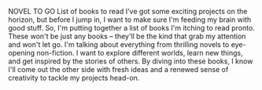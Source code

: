 NOVEL TO GO
List of books to read
I've got some exciting projects on the horizon, but before I jump in, I want to make sure I'm feeding my brain with good stuff. So, I'm putting together a list of books I'm itching to read pronto. These won't be just any books – they'll be the kind that grab my attention and won't let go. I'm talking about everything from thrilling novels to eye-opening non-fiction. I want to explore different worlds, learn new things, and get inspired by the stories of others. By diving into these books, I know I'll come out the other side with fresh ideas and a renewed sense of creativity to tackle my projects head-on.
